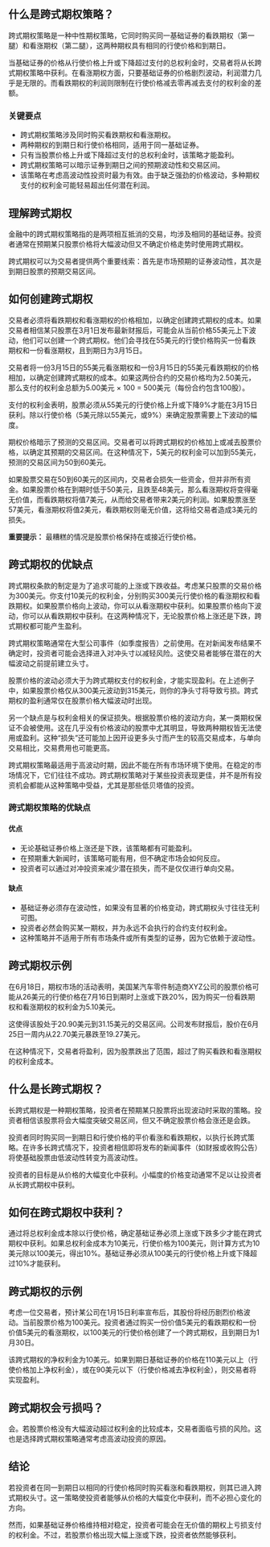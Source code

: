 ## 什么是跨式期权策略？

跨式期权策略是一种中性期权策略，它同时购买同一基础证券的看跌期权（第一腿）和看涨期权（第二腿），这两种期权具有相同的行使价格和到期日。

当基础证券的价格从行使价格上升或下降超过支付的总权利金时，交易者将从长跨式期权策略中获利。在看涨期权方面，只要基础证券的价格剧烈波动，利润潜力几乎是无限的。而看跌期权的利润则限制在行使价格减去零再减去支付的权利金的差额。

### 关键要点

- 跨式期权策略涉及同时购买看跌期权和看涨期权。
- 两种期权的到期日和行使价格相同，适用于同一基础证券。
- 只有当股票价格上升或下降超过支付的总权利金时，该策略才能盈利。
- 跨式期权策略可以暗示证券到期日之间的预期波动性和交易区间。
- 该策略在考虑高波动性投资时最为有效。由于缺乏强劲的价格波动，多种期权支付的权利金可能轻易超出任何潜在利润。

## 理解跨式期权

金融中的跨式期权策略指的是两项相互抵消的交易，均涉及相同的基础证券。投资者通常在预期某只股票价格将大幅波动但又不确定价格走势时使用跨式期权。

跨式期权可以为交易者提供两个重要线索：首先是市场预期的证券波动性，其次是到期日股票的预期交易区间。

## 如何创建跨式期权

交易者必须将看跌期权和看涨期权的价格相加，以确定创建跨式期权的成本。如果交易者相信某只股票在3月1日发布最新财报后，可能会从当前价格55美元上下波动，他们可以创建一个跨式期权。他们会寻找在55美元的行使价格购买一份看跌期权和一份看涨期权，且到期日为3月15日。

交易者将一份3月15日的55美元看涨期权和一份3月15日的55美元看跌期权的价格相加，以确定创建跨式期权的成本。如果这两份合约的交易价格均为2.50美元，那么支付的权利金总额为5.00美元 × 100 = 500美元（每份合约包含100股）。

支付的权利金表明，股票必须从55美元的行使价格上升或下降9%才能在3月15日获利。除以行使价格（5美元除以55美元，或9%）来确定股票需要上下波动的幅度。

期权价格暗示了预测的交易区间。交易者可以将跨式期权的价格加上或减去股票价格，以确定其预期的交易区间。在这种情况下，5美元的权利金可以加到55美元，预测的交易区间为50到60美元。

如果股票交易在50到60美元的区间内，交易者会损失一些资金，但并非所有资金。如果股票价格在到期时低于50美元，且跌至48美元，那么看涨期权将变得毫无价值，而看跌期权将值7美元，从而给交易者带来2美元的利润。如果股票涨至57美元，看涨期权将值2美元，看跌期权则毫无价值，这将给交易者造成3美元的损失。

**重要提示：** 最糟糕的情况是股票价格保持在或接近行使价格。

## 跨式期权的优缺点

跨式期权条款的制定是为了追求可能的上涨或下跌收益。考虑某只股票的交易价格为300美元。你支付10美元的权利金，分别购买300美元行使价格的看涨期权和看跌期权。如果股票价格向上波动，你可以从看涨期权中获利。如果股票价格向下波动，你可以从看跌期权中获利。在这两种情况下，无论股票价格上涨还是下跌，跨式期权都可能产生盈利。

跨式期权策略通常在大型公司事件（如季度报告）之前使用。在对新闻发布结果不确定时，投资者可能会选择进入对冲头寸以减轻风险。这使交易者能够在潜在的大幅波动之前提前建立头寸。

股票价格的波动必须大于为跨式期权支付的权利金，才能实现盈利。在上述例子中，如果股票价格仅从300美元波动到315美元，则你的净头寸将导致亏损。跨式期权的盈利通常仅在股票价格大幅波动时出现。

另一个缺点是与权利金相关的保证损失。根据股票价格的波动方向，某一类期权保证不会被使用。这在几乎没有价格波动的股票中尤其明显，导致两种期权皆无法使用或盈利。这种“损失”还可能加上因开设更多头寸而产生的较高交易成本，与单向交易相比，交易费用也可能更高。

跨式期权策略最适用于高波动时期，因此不能在所有市场环境下使用。在稳定的市场情况下，它们往往不成功。跨式期权策略对于某些投资表现更佳，并不是所有投资机会都能从这种策略中受益，尤其是那些低贝塔值的投资。

### 跨式期权策略的优缺点

#### 优点

- 无论基础证券价格上涨还是下跌，该策略都有可能盈利。
- 在预期重大新闻时，该策略可能有用，但不确定市场会如何反应。
- 投资者可以通过对冲投资来减少潜在损失，而不是仅仅进行单向交易。

#### 缺点

- 基础证券必须存在波动性，如果没有显著的价格变动，跨式期权头寸往往无利可图。
- 投资者必然会购买某一期权，并为永远不会执行的合约支付权利金。
- 这种策略并不适用于所有市场条件或所有类型的证券，因为它依赖于波动性。

## 跨式期权示例

在6月18日，期权市场的活动表明，美国某汽车零件制造商XYZ公司的股票价格可能从26美元的行使价格在7月16日到期时上涨或下跌20%，因为购买一份看跌期权和看涨期权的权利金为5.10美元。

这使得该股处于20.90美元到31.15美元的交易区间。公司发布财报后，股价在6月25日一周内从22.70美元暴跌至19.27美元。

在这种情况下，交易者将盈利，因为股票跌出了范围，超过了购买看跌和看涨期权的权利金成本。

## 什么是长跨式期权？

长跨式期权是一种期权策略，投资者在预期某只股票将出现波动时采取的策略。投资者相信该股票将会大幅度突破交易区间，但又不确定股票价格会涨还是会跌。

投资者同时购买同一到期日和行使价格的平价看涨和看跌期权，以执行长跨式策略。在许多长跨式情况下，投资者相信即将发布的新闻事件（如财报或收购公告）将使基础股票由低波动性转变为高波动性。

投资者的目标是从价格的大幅变化中获利。小幅度的价格变动通常不足以让投资者从长跨式期权中获利。

## 如何在跨式期权中获利？

通过将总权利金成本除以行使价格，确定基础证券必须上涨或下跌多少才能在跨式期权中获利。如果总权利金成本为10美元，行使价格为100美元，则计算方式为10美元除以100美元，得出10%。基础证券必须从100美元的行使价格上升或下降超过10%才能获利。

## 跨式期权的示例

考虑一位交易者，预计某公司在1月15日利率宣布后，其股份将经历剧烈价格波动。当前股票价格为100美元。投资者通过购买一份价值5美元的看跌期权和一份价值5美元的看涨期权，以100美元的行使价格创建了一个跨式期权，且到期日为1月30日。

该跨式期权的净权利金为10美元。如果到期日基础证券的价格在110美元以上（行使价格加上净权利金），或在90美元以下（行使价格减去净权利金），则交易者将实现盈利。

## 跨式期权会亏损吗？

会。若股票价格没有大幅波动超过权利金的比较成本，交易者面临亏损的风险。这也是选择跨式期权策略通常考虑高波动投资的原因。

## 结论

若投资者在同一到期日以相同的行使价格同时购买看涨和看跌期权，则其已进入跨式期权头寸。这一策略使投资者能够从价格的大幅变化中获利，而不必担心变化的方向。

然而，如果基础证券价格维持相对稳定，投资者可能会在无价值的期权上亏损支付的权利金。不过，若股票价格出现大幅上涨或下跌，投资者依然能够获利。